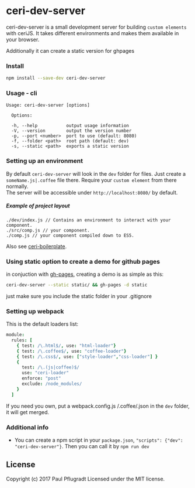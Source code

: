 # ceri-dev-server

ceri-dev-server is a small development server for building `custom elements` with ceriJS. 
It takes different environments and makes them available in your browser.

Additionally it can create a static version for ghpages


### Install

```sh
npm install --save-dev ceri-dev-server
```

### Usage - cli

```
Usage: ceri-dev-server [options]

  Options:

  -h, --help           output usage information
  -V, --version        output the version number
  -p, --port <number>  port to use (default: 8080)
  -f, --folder <path>  root path (default: dev)
  -s, --static <path>  exports a static version
```

### Setting up an environment

By default `ceri-dev-server` will look in the `dev` folder for files.
Just create a `someName.js|.coffee` file there. Require your `custom element` from there normally.  
The server will be accessible under `http://localhost:8080/` by default.

##### Example of project layout
```
./dev/index.js // Contains an environment to interact with your component.
./src/comp.js // your component.
./comp.js // your component compiled down to ES5.
```
Also see [ceri-boilerplate](https://github.com/cerijs/ceri-boilerplate).

### Using static option to create a demo for github pages

in conjuction with [gh-pages](https://github.com/tschaub/gh-pages), creating a demo is as simple as this:
```sh
ceri-dev-server --static static/ && gh-pages -d static
```
just make sure you include the static folder in your .gitignore

### Setting up webpack

This is the default loaders list:
```coffee
module:
  rules: [
    { test: /\.html$/, use: "html-loader"}
    { test: /\.coffee$/, use: "coffee-loader"}
    { test: /\.css$/, use: ["style-loader","css-loader"] }
    {
      test: /\.(js|coffee)$/
      use: "ceri-loader"
      enforce: "post"
      exclude: /node_modules/
    }
  ]
```
If you need you own, put a webpack.config.js /.coffee/.json in the `dev` folder, it will get merged.

### Additional info
 - You can create a npm script in your `package.json`, `"scripts": {"dev": "ceri-dev-server"}`. Then you can call it by `npm run dev`

## License
Copyright (c) 2017 Paul Pflugradt
Licensed under the MIT license.
